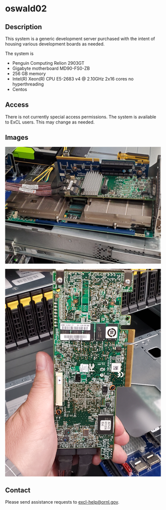# oswald02

## Description

This system is a generic development server purchased with the intent of housing various development boards as needed.

The system is

* Penguin Computing Relion 2903GT
* Gigabyte motherboard MD90-FS0-ZB
* 256 GB memory
* Intel\(R\) Xeon\(R\) CPU E5-2683 v4 @ 2.10GHz  2x16 cores no hyperthreading
* Centos

## Access

There is not currently special access permissions. The system is available to ExCL users. This may change as needed.

## Images

 

![fpga detail](../.gitbook/assets/20190607_161747.jpg)

![SAS card detail](../.gitbook/assets/20190607_161844.jpg)

## Contact

Please send assistance requests to excl-help@ornl.gov.

